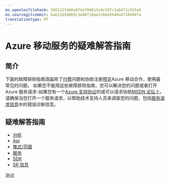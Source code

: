 ```yaml
---
ms.openlocfilehash: 268131fd48a67daf8d613c6c597c1ab471c525eb
ms.sourcegitcommit: bab1265d669c3e6871daa7cb8a5640a47104947a
translationtype: MT
---
```

<properties 
   pageTitle="Azure 的移动服务故障排除指南" 
   description="故障排除指南 Azure 的移动服务" 
   services="mobile-engagement" 
   documentationCenter="" 
   authors="piyushjo" 
   manager="dwrede" 
   editor=""/>

<tags
   ms.service="mobile-engagement"
   ms.devlang="na"
   ms.topic="article"
   ms.tgt_pltfrm="mobile-multiple"
   ms.workload="mobile" 
   ms.date="06/18/2015"
   ms.author="piyushjo"/>

# Azure 移动服务的疑难解答指南

## 简介
下面的故障排除指南涵盖除了[付费][链接 11]问题和协助注册[预览][链接 7]Azure 移动合作，使用最常见的问题。 如果您不能用这些故障排除指南，您可以解决您的问题或者打开 Azure 服务请求-如果您有一个[Azure 支持协议](http://azure.microsoft.com/support/options/)的或可以请求协助[MSDN 论坛][链接 8]上。 请确保当您打开一个服务请求，以帮助技术支持人员来调查您的问题，包括[服务请求信息](mobile-engagement-troubleshooting-guide-sr-info.md)中的错误诊断信息。

## 疑难解答指南
- [分析][链接 21]
- [Api][链接 22]
- [推式/范围][链接 23]
- [服务][链接 24]
- [SDK][链接 25]
- [SR 信息][链接 26]

<!--Link references-->
[链接 7]: https://account.windowsazure.com/PreviewFeatures
[链接 8]: https://social.msdn.microsoft.com/Forums/azure/home?forum=azuremobileengagement
[链接 11]: http://azure.microsoft.com/pricing/details/mobile-engagement/
[链接 21]: mobile-engagement-troubleshooting-guide-analytics.md
[链接 22]: mobile-engagement-troubleshooting-guide-apis.md
[链接 23]: mobile-engagement-troubleshooting-guide-push-reach.md
[链接 24]: mobile-engagement-troubleshooting-guide-service.md
[链接 25]: mobile-engagement-troubleshooting-guide-sdk.md
[链接 26]: mobile-engagement-troubleshooting-guide-sr-info.md

 
测试
